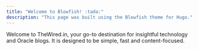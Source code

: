 ```yaml
---
title: "Welcome to Blowfish! :tada:"
description: "This page was built using the Blowfish theme for Hugo."
---
```


Welcome to TheWired.in, your go-to destination for insightful technology and Oracle blogs. It is designed to be simple, fast and content-focused.




